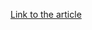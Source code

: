 [Link to the article](https://nakedsecurity.sophos.com/2015/04/20/notes-from-sophoslabs-dyreza-the-malware-that-discriminates-against-old-computers/)
